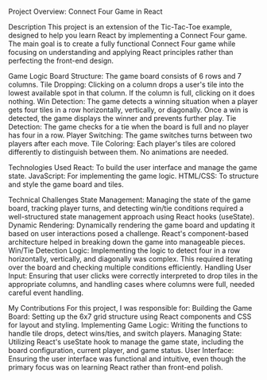 Project Overview: Connect Four Game in React

Description
This project is an extension of the Tic-Tac-Toe example, designed to help you learn React by implementing a Connect Four game. The main goal is to create a fully functional Connect Four game while focusing on understanding and applying React principles rather than perfecting the front-end design.

Game Logic
Board Structure:
The game board consists of 6 rows and 7 columns.
Tile Dropping:
Clicking on a column drops a user's tile into the lowest available spot in that column.
If the column is full, clicking on it does nothing.
Win Detection:
The game detects a winning situation when a player gets four tiles in a row horizontally, vertically, or diagonally.
Once a win is detected, the game displays the winner and prevents further play.
Tie Detection:
The game checks for a tie when the board is full and no player has four in a row.
Player Switching:
The game switches turns between two players after each move.
Tile Coloring:
Each player's tiles are colored differently to distinguish between them. No animations are needed.

Technologies Used
React: To build the user interface and manage the game state.
JavaScript: For implementing the game logic.
HTML/CSS: To structure and style the game board and tiles.

Technical Challenges
State Management:
Managing the state of the game board, tracking player turns, and detecting win/tie conditions required a well-structured state management approach using React hooks (useState).
Dynamic Rendering:
Dynamically rendering the game board and updating it based on user interactions posed a challenge. React's component-based architecture helped in breaking down the game into manageable pieces.
Win/Tie Detection Logic:
Implementing the logic to detect four in a row horizontally, vertically, and diagonally was complex. This required iterating over the board and checking multiple conditions efficiently.
Handling User Input:
Ensuring that user clicks were correctly interpreted to drop tiles in the appropriate columns, and handling cases where columns were full, needed careful event handling.

My Contributions
For this project, I was responsible for:
Building the Game Board:
Setting up the 6x7 grid structure using React components and CSS for layout and styling.
Implementing Game Logic:
Writing the functions to handle tile drops, detect wins/ties, and switch players.
Managing State:
Utilizing React's useState hook to manage the game state, including the board configuration, current player, and game status.
User Interface:
Ensuring the user interface was functional and intuitive, even though the primary focus was on learning React rather than front-end polish.